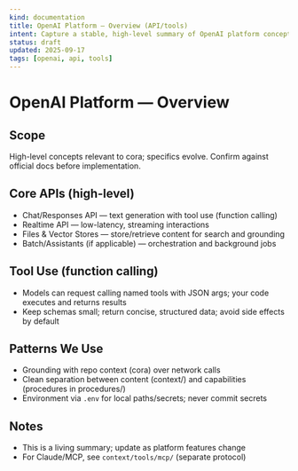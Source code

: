 ```yaml
---
kind: documentation
title: OpenAI Platform — Overview (API/tools)
intent: Capture a stable, high-level summary of OpenAI platform concepts we use
status: draft
updated: 2025-09-17
tags: [openai, api, tools]
---
```


# OpenAI Platform — Overview

## Scope
High-level concepts relevant to cora; specifics evolve. Confirm against official docs before implementation.

## Core APIs (high-level)
- Chat/Responses API — text generation with tool use (function calling)
- Realtime API — low-latency, streaming interactions
- Files & Vector Stores — store/retrieve content for search and grounding
- Batch/Assistants (if applicable) — orchestration and background jobs

## Tool Use (function calling)
- Models can request calling named tools with JSON args; your code executes and returns results
- Keep schemas small; return concise, structured data; avoid side effects by default

## Patterns We Use
- Grounding with repo context (cora) over network calls
- Clean separation between content (context/) and capabilities (procedures in procedures/)
- Environment via `.env` for local paths/secrets; never commit secrets

## Notes
- This is a living summary; update as platform features change
- For Claude/MCP, see `context/tools/mcp/` (separate protocol)
